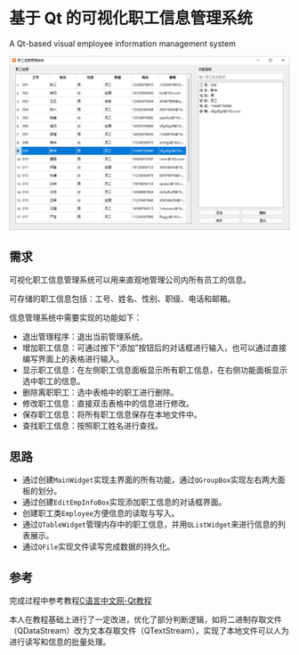 # 基于 Qt 的可视化职工信息管理系统

A Qt-based visual employee information management system

![](main-interface.png)

## 需求

可视化职工信息管理系统可以用来直观地管理公司内所有员工的信息。

可存储的职工信息包括：工号、姓名、性别、职级、电话和邮箱。

信息管理系统中需要实现的功能如下：

- 退出管理程序：退出当前管理系统。
- 增加职工信息：可通过按下“添加”按钮后的对话框进行输入，也可以通过直接编写界面上的表格进行输入。
- 显示职工信息：在左侧职工信息面板显示所有职工信息，在右侧功能面板显示选中职工的信息。
- 删除离职职工：选中表格中的职工进行删除。
- 修改职工信息：直接双击表格中的信息进行修改。
- 保存职工信息：将所有职工信息保存在本地文件中。
- 查找职工信息：按照职工姓名进行查找。

## 思路

- 通过创建`MainWidget`实现主界面的所有功能，通过`QGroupBox`实现左右两大面板的划分。
- 通过创建`EditEmpInfoBox`实现添加职工信息的对话框界面。
- 创建职工类`Employee`方便信息的读取与写入。
- 通过`QTableWidget`管理内存中的职工信息，并用`QListWidget`来进行信息的列表展示。
- 通过`QFile`实现文件读写完成数据的持久化。

## 参考

完成过程中参考教程[C语言中文网-Qt教程](http://c.biancheng.net/qt/)

本人在教程基础上进行了一定改进，优化了部分判断逻辑，如将二进制存取文件（QDataStream）改为文本存取文件（QTextStream），实现了本地文件可以人为进行读写和信息的批量处理。
